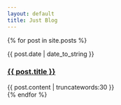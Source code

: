 ```yaml
---
layout: default
title: Just Blog
---
```

{% for post in site.posts %} 
  <div class="container">
    <div class="blog_date">
      <span>{{ post.date | date_to_string }}</span>
    </div>
    <div class="blog_title">
      <h3><a href="./{{ post.url }}">{{ post.title }}</a></h3>
    </div>
    <div class="blog_content">
      {{ post.content | truncatewords:30 }}
    </div>
  </div>
{% endfor %}
